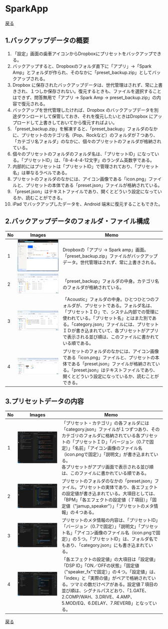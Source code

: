# SparkApp
[戻る](./README.md)
## 1.バックアップデータの概要
1. 「設定」画面の歯車アイコンからDropboxにプリセットをバックアップできる。
2. バックアップすると、Dropboxのフォルダ直下に「アプリ」->「Spark Amp」とフォルダが作られ、そのなかに「preset_backup.zip」としてバックアップされる。
3. Dropbox に保存されたバックアップデータは、世代管理はされず、常に上書きされ、１つしか保存されない。復元するときも、ファイルを選択することはできず、問答無用で「アプリ -> Spark Amp -> preset_backup.zip」の内容で復元される。
4. バックアップを世代管理したければ、Dropbox のバックアップデータを別途ダウンロードして保管しておき、それを復元したいときはDropbox にアップロードして上書きしておいてから復元すればよい。
5. 「preset_backup.zip」を解凍すると、「preset_backup」フォルダのなかに、プリセットのカテゴリ名（Pop、Rockなど）のフォルダが７つあり、「カテゴリ名フォルダ」のなかに、個々のプリセットのフォルダが格納されている。
6. 個々のプリセットのフォルダのフォルダ名は、「プリセットID」になっている。「プリセットID」は、「8-4-4-4-12文字」のランダム英数字である。
7. 内部的にはプリセットは「プリセットID」で管理されており、「プリセット名」は単なるラベルである。
8. プリセットのフォルダのなかには、アイコン画像である「icon.png」ファイルと、プリセットの本体である「preset.json」ファイルが格納されている。
9. 「preset.json」はテキストファイルであり、開くとどういう設定になっているか、読むことができる。
10. iPad でバックアップしたデータを、Android 端末に復元することもできた。

## 2.バックアップデータのフォルダ・ファイル構成
| No | Images | Memo|
|---|---|---|
| 1  | ![alt text](images/Backup/01.png) | Dropboxの「アプリ -> Spark amp」画面。「preset_backup.zip」ファイルがバックアップデータ。世代管理はされず、常に上書きされる。 |
| 2  | ![alt text](images/Backup/02.png) | 「preset_backup」フォルダの中身。カテゴリ名のフォルダが格納されている。 |
| 3  | ![alt text](images/Backup/03.png) | 「Acoustic」フォルダの中身。ひとつひとつのフォルダが、プリセットである。フォルダ名は、「プリセットＩＤ」で、システム内部での管理に使われている。「プリセット名」とはまた別である。「category.json」ファイルには、プリセットＩＤが書き込まれていて、各プリセットがアプリで表示される並び順は、このファイルに書かれている順である。 |
| 4  | ![alt text](images/Backup/04.png) | プリセットのフォルダのなかには、アイコン画像である「icon.png」ファイルと、プリセットの本体である「preset.json」ファイルが格納されている。「preset.json」はテキストファイルであり、開くとどういう設定になっているか、読むことができる。|
  
## 3.プリセットデータの内容
| No | Images | Memo|
|---|---|---|
|1|![alt text](images/JSON/01.png)|「プリセット・カテゴリ」の各フォルダには「category.json」ファイルが１つずつあり、そのカテゴリのフォルダに格納されている各プリセットの「プリセットＩＤ」「バージョン（0.7で固定）」「名前」「アイコン画像のファイル名（icon.pngで固定）」「説明文」が書き込まれている。<br>各プリセットがアプリ画面で表示される並び順は、このファイルに書かれている順である。|
|2|![alt text](images/JSON/02.png)|プリセットのフォルダのなかの「preset.json」ファイル。プリセットの実体であり、各エフェクトの設定値が書き込まれている。大項目としては、「BPM」「各エフェクトの設定値（７項目）」「固定値（"jamup_speaker"）」「プリセットのメタ情報」の４つある。|
|3|![alt text](images/JSON/03.png)|プリセットのメタ情報の内容は、「プリセットID」「バージョン（0.7で固定）」「説明文」「プリセット名」「アイコン画像のファイル名（icon.pngで固定）」の５つ。「プリセットID」は、フォルダ名でもあり、「category.json」にも書き込まれている。|
|4|![alt text](images/JSON/04.png)|「各エフェクトの設定値」の大項目は「設定値」「DSP ID」「ON／OFFの状態」「固定値（"speaker_fx"で固定）」の４つ。「設定値」は、「index」と「実際の値」がペアで格納されている。ツマミの数だけペアがある。設定値７項目の並び順は、シグナルパスどおり、「1.GATE、2.COMP/WAH、3.DRIVE、4.AMP、5.MOD/EQ、6.DELAY、7.REVERB」となっている。|

[戻る](./README.md)